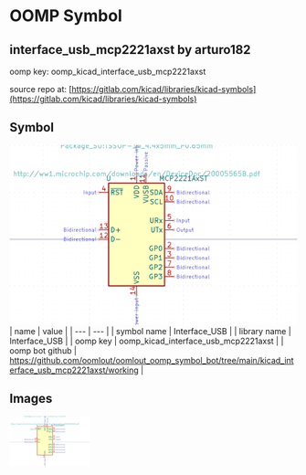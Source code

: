 # OOMP Symbol  
## interface_usb_mcp2221axst  by arturo182  
  
oomp key: oomp_kicad_interface_usb_mcp2221axst  
  
source repo at: [https://gitlab.com/kicad/libraries/kicad-symbols](https://gitlab.com/kicad/libraries/kicad-symbols)  
## Symbol  
  
[![working.png](working_600.png)](working.png)  
| name | value | 
| --- | --- | 
| symbol name | Interface_USB | 
| library name | Interface_USB | 
| oomp key | oomp_kicad_interface_usb_mcp2221axst | 
| oomp bot github | https://github.com/oomlout/oomlout_oomp_symbol_bot/tree/main/kicad_interface_usb_mcp2221axst/working | 
## Images  
  
[![working.png](working_140.png)](working.png)  
